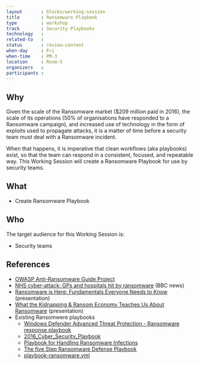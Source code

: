 ```yaml
---
layout       : blocks/working-session
title        : Ransomware Playbook
type         : workshop
track        : Security Playbooks
technology   :
related-to   :
status       : review-content
when-day     : Fri
when-time    : PM-3
location     : Room-5
organizers   :
participants :
---
```


## Why

Given the scale of the Ransomware market ($209 million paid in 2016), the scale of its operations (50% of organisations have responded to a Ransomware campaign), and increased use of technology in the form of exploits used to propagate attacks, it is a matter of time before a security team must deal with a Ransomware incident.

When that happens, it is imperative that clean workflows (aka playbooks) exist, so that the team can respond in a consistent, focused, and repeatable way. This Working Session will create a Ransomware Playbook for use by security teams.

## What

 - Create Ransomware Playbook

## Who

The target audience for this Working Session is:

 - Security teams

## References
 - [OWASP Anti-Ransomware Guide Project](https://www.owasp.org/index.php/OWASP_Anti-Ransomware_Guide_Project)
 - [NHS cyber-attack: GPs and hospitals hit by ransomware](http://www.bbc.co.uk/news/health-39899646) (BBC news)
 - [Ransomware is Here: Fundamentals Everyone Needs to Know](https://www.slideshare.net/jeremiahgrossman/ransomware-is-here-fundamentals-everyone-needs-to-know) (presentation)
 - [What the Kidnapping & Ransom Economy Teaches Us About Ransomware](https://www.slideshare.net/jeremiahgrossman/what-the-kidnapping-ransom-economy-teaches-us-about-ransomware-75940725) (presentation)
 - Existing Ransomwere playbooks
   - [Windows Defender Advanced Threat Protection - Ransomware response playbook](https://www.microsoft.com/en-us/download/details.aspx?id=55090)
   - [2016_Cyber_Security_Playbook](http://www.nmtelehealth.org/_literature_159422/2016_Cyber_Security_Playbook)
   - [Playbook for Handling Ransomware Infections](https://www.demisto.com/playbook-for-handling-ransomware-infections/)
   - [The five Step Ransomware Defense Playbook](https://itspmagazine.com/from-the-newsroom/the-five-step-ransomware-defense-playbook)
   - [playbook-ransomware.yml](https://github.com/demisto/content/blob/master/Playbooks/playbook-ransomware.yml)

